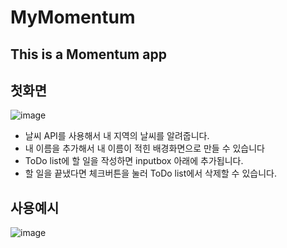 # MyMomentum
## This is a Momentum app

## 첫화면
![image](https://user-images.githubusercontent.com/43459698/144721221-fcaf0526-c3e7-4817-a3f8-b81435e118e1.png)

- 날씨 API를 사용해서 내 지역의 날씨를 알려줍니다.
- 내 이름을 추가해서 내 이름이 적힌 배경화면으로 만들 수 있습니다
- ToDo list에 할 일을 작성하면 inputbox 아래에 추가됩니다.
- 할 일을 끝냈다면 체크버튼을 눌러 ToDo list에서 삭제할 수 있습니다.

## 사용예시
![image](https://user-images.githubusercontent.com/43459698/144721182-efbd1690-c8ae-4523-98ba-012f03658a0b.png)
